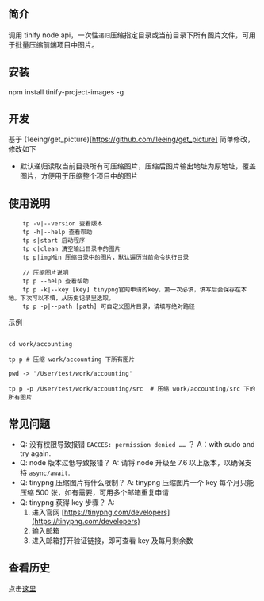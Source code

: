 ## 简介

调用 tinify node api，一次性`递归`压缩指定目录或当前目录下所有图片文件，可用于批量压缩前端项目中图片。

## 安装

npm install tinify-project-images -g

## 开发

基于 (1eeing/get_picture)[https://github.com/1eeing/get_picture] 简单修改，修改如下

- 默认递归读取当前目录所有可压缩图片，压缩后图片输出地址为原地址，覆盖图片，方便用于压缩整个项目中的图片

## 使用说明

```
    tp -v|--version 查看版本
    tp -h|--help 查看帮助
    tp s|start 启动程序
    tp c|clean 清空输出目录中的图片
    tp p|imgMin 压缩目录中的图片，默认遍历当前命令执行目录

    // 压缩图片说明
    tp p --help 查看帮助
    tp p -k|--key [key] tinypng官网申请的key，第一次必填，填写后会保存在本地。下次可以不填，从历史记录里选取。
    tp p -p|--path [path] 可自定义图片目录，请填写绝对路径
```

示例

```shell

cd work/accounting

tp p # 压缩 work/accounting 下所有图片

pwd -> '/User/test/work/accounting'

tp p -p /User/test/work/accounting/src  # 压缩 work/accounting/src 下的所有图片

```

## 常见问题

- Q: 没有权限导致报错 `EACCES: permission denied ……` ？
  A：with sudo and try again.
- Q: node 版本过低导致报错？
  A: 请将 node 升级至 7.6 以上版本，以确保支持 `async/await`.
- Q: tinypng 压缩图片有什么限制？
  A: tinypng 压缩图片一个 key 每个月只能压缩 500 张，如有需要，可用多个邮箱重复申请
- Q: tinypng 获得 key 步骤？
  A:
  1. 进入官网 [https://tinypng.com/developers](https://tinypng.com/developers)
  2. 输入邮箱
  3. 进入邮箱打开验证链接，即可查看 key 及每月剩余数

## 查看历史

点击[这里](https://github.com/1eeing/get_picture/blob/master/history.md)

